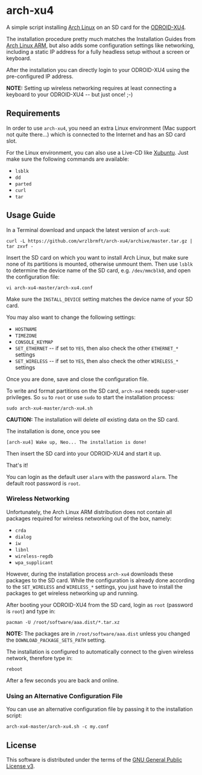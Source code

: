 # arch-xu4
A simple script installing [Arch Linux](https://www.archlinux.org/) on an SD
card for the
[ODROID-XU4](http://www.hardkernel.com/main/products/prdt_info.php).

The installation procedure pretty much matches the Installation Guides from
[Arch Linux ARM](http://archlinuxarm.org/),
but also adds some configuration settings like networking, including a static IP
address for a fully headless setup without a screen or keyboard.

After the installation you can directly login to your
ODROID-XU4
using the pre-configured IP address.

**NOTE:** Setting up wireless networking requires at least connecting a keyboard
to your
ODROID-XU4
-- but just once! ;-)

## Requirements

In order to use
`arch-xu4`,
you need an extra Linux environment (Mac support not quite there...) which is
connected to the Internet and has an SD card slot.

For the Linux environment, you can also use a Live-CD like
[Xubuntu](http://xubuntu.org/). Just make sure the following commands are
available:

* `lsblk`
* `dd`
* `parted`
* `curl`
* `tar`

## Usage Guide

In a Terminal download and unpack the latest version of
`arch-xu4`:

```
curl -L https://github.com/wrzlbrmft/arch-xu4/archive/master.tar.gz | tar zxvf -
```

Insert the SD card on which you want to install Arch Linux, but make sure none
of its partitions is mounted, otherwise unmount them. Then use `lsblk` to
determine the device name of the SD card, e.g. `/dev/mmcblk0`, and open the
configuration file:

```
vi arch-xu4-master/arch-xu4.conf
```

Make sure the `INSTALL_DEVICE` setting matches the device name of your SD card.

You may also want to change the following settings:

* `HOSTNAME`
* `TIMEZONE`
* `CONSOLE_KEYMAP`
* `SET_ETHERNET` -- if set to `YES`, then also check the other `ETHERNET_*` settings
* `SET_WIRELESS` -- if set to `YES`, then also check the other `WIRELESS_*` settings

Once you are done, save and close the configuration file.

To write and format partitions on the SD card,
`arch-xu4`
needs super-user privileges. So `su` to `root` or use `sudo` to start the
installation process:

```
sudo arch-xu4-master/arch-xu4.sh
```

**CAUTION:** The installation will delete *all* existing data on the SD card.

The installation is done, once you see

```
[arch-xu4] Wake up, Neo... The installation is done!
```

Then insert the SD card into your
ODROID-XU4
and start it up.

That's it!

You can login as the default user `alarm` with the password `alarm`.
The default root password is `root`.

### Wireless Networking

Unfortunately, the Arch Linux ARM distribution does not contain all packages
required for wireless networking out of the box, namely:

* `crda`
* `dialog`
* `iw`
* `libnl`
* `wireless-regdb`
* `wpa_supplicant`

However, during the installation process
`arch-xu4`
downloads these packages to the SD card. While the configuration is already done
according to the `SET_WIRELESS` and `WIRELESS_*` settings, you just have to
install the packages to get wireless networking up and running.

After booting your
ODROID-XU4
from the SD card, login as `root` (password is `root`) and type in:

```
pacman -U /root/software/aaa.dist/*.tar.xz
```

**NOTE:** The packages are in `/root/software/aaa.dist` unless you changed the
`DOWNLOAD_PACKAGE_SETS_PATH` setting.

The installation is configured to automatically connect to the given wireless
network, therefore type in:

```
reboot
```

After a few seconds you are back and online.

### Using an Alternative Configuration File

You can use an alternative configuration file by passing it to the installation
script:

```
arch-xu4-master/arch-xu4.sh -c my.conf
```

## License

This software is distributed under the terms of the
[GNU General Public License v3](https://www.gnu.org/licenses/gpl-3.0.en.html).
